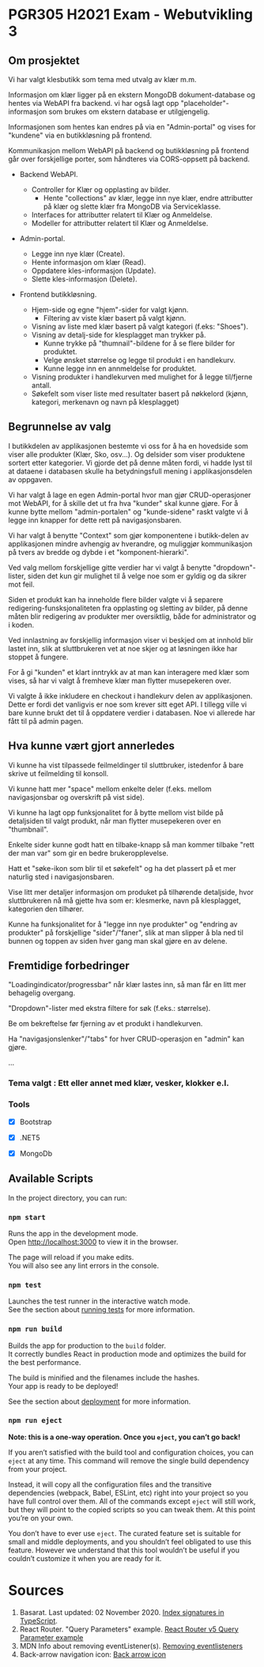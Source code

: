 # PGR305 H2021 Exam - Webutvikling 3

## Om prosjektet

Vi har valgt klesbutikk som tema med utvalg av klær m.m. 

Informasjon om klær ligger på en ekstern MongoDB dokument-database og hentes via WebAPI fra backend.
vi har også lagt opp "placeholder"-informasjon som brukes om ekstern database er utilgjengelig.

Informasjonen som hentes kan endres på via en "Admin-portal" og vises for "kundene" via en butikkløsning på frontend.

Kommunikasjon mellom WebAPI på backend og butikkløsning på frontend går over forskjellige porter, som håndteres via CORS-oppsett på backend.


- Backend WebAPI.
  - Controller for Klær og opplasting av bilder.
    - Hente "collections" av klær, legge inn nye klær, endre attributter på klær og slette klær fra MongoDB via Serviceklasse.
  - Interfaces for attributter relatert til Klær og Anmeldelse.
  - Modeller for attributter relatert til Klær og Anmeldelse.


- Admin-portal.
  - Legge inn nye klær (Create).
  - Hente informasjon om klær (Read).
  - Oppdatere kles-informasjon (Update).
  - Slette kles-informasjon (Delete).


- Frontend butikkløsning.
  - Hjem-side og egne "hjem"-sider for valgt kjønn.
    - Filtering av viste klær basert på valgt kjønn.
  - Visning av liste med klær basert på valgt kategori (f.eks: "Shoes").
  - Visning av detalj-side for klesplagget man trykker på.
    - Kunne trykke på "thumnail"-bildene for å se flere bilder for produktet.
    - Velge ønsket størrelse og legge til produkt i en handlekurv.
    - Kunne legge inn en annmeldelse for produktet.
  - Visning produkter i handlekurven med mulighet for å legge til/fjerne antall.
  - Søkefelt som viser liste med resultater basert på nøkkelord (kjønn, kategori, merkenavn og navn på klesplagget) 


## Begrunnelse av valg

I butikkdelen av applikasjonen bestemte vi oss for å ha en hovedside som viser alle produkter (Klær, Sko, osv...).
Og delsider som viser produktene sortert etter kategorier. Vi gjorde det på denne måten fordi, vi hadde lyst til at dataene i databasen
skulle ha betydningsfull mening i applikasjonsdelen av oppgaven.

Vi har valgt å lage en egen Admin-portal hvor man gjør CRUD-operasjoner mot WebAPI, for å skille det ut fra hva "kunder" skal kunne gjøre.
For å kunne bytte mellom "admin-portalen" og "kunde-sidene" raskt valgte vi å legge inn knapper for dette rett på navigasjonsbaren.

Vi har valgt å benytte "Context" som gjør komponentene i butikk-delen av applikasjonen mindre avhengig av hverandre, og muliggjør kommunikasjon på tvers av bredde og dybde i et "komponent-hierarki".

Ved valg mellom forskjellige gitte verdier har vi valgt å benytte "dropdown"-lister, siden det kun gir mulighet til å velge noe som er gyldig og da sikrer mot feil.

Siden et produkt kan ha inneholde flere bilder valgte vi å separere redigering-funsksjonaliteten fra opplasting og sletting av bilder,
på denne måten blir redigering av produkter mer oversiktlig, både for administrator og i koden.

Ved innlastning av forskjellig informasjon viser vi beskjed om at innhold blir lastet inn, slik at sluttbrukeren vet at noe skjer og at løsningen ikke har stoppet å fungere.

For å gi "kunden" et klart inntrykk av at man kan interagere med klær som vises, så har vi valgt å fremheve klær man flytter musepekeren over. 

Vi valgte å ikke inkludere en checkout i handlekurv delen av applikasjonen. Dette er fordi det vanligvis er noe som krever sitt eget API.
I tillegg ville vi bare kunne brukt det til å oppdatere verdier i databasen. Noe vi allerede har fått til på admin pagen.


## Hva kunne vært gjort annerledes
 
Vi kunne ha vist tilpassede feilmeldinger til sluttbruker, istedenfor å bare skrive ut feilmelding til konsoll.  

Vi kunne hatt mer "space" mellom enkelte deler (f.eks. mellom navigasjonsbar og overskrift på vist side).

Vi kunne ha lagt opp funksjonalitet for å bytte mellom vist bilde på detaljsiden til valgt produkt, når man flytter musepekeren over en "thumbnail".

Enkelte sider kunne godt hatt en tilbake-knapp så man kommer tilbake "rett der man var" som gir en bedre brukeropplevelse.

Hatt et "søke-ikon som blir til et søkefelt" og ha det plassert på et mer naturlig sted i navigasjonsbaren.

Vise litt mer detaljer informasjon om produket på tilhørende detaljside, hvor sluttbrukeren nå må gjette hva som er: klesmerke, navn på klesplagget, kategorien den tilhører. 

Kunne ha funksjonalitet for å "legge inn nye produkter" og "endring av produkter" på forskjellige "sider"/"faner", slik at man slipper å bla ned til bunnen og toppen av siden hver gang man skal gjøre en av delene.


## Fremtidige forbedringer

"Loadingindicator/progressbar" når klær lastes inn, så man får en litt mer behagelig overgang.

"Dropdown"-lister med ekstra filtere for søk (f.eks.: størrelse). 

Be om bekreftelse før fjerning av et produkt i handlekurven.

Ha "navigasjonslenker"/"tabs" for hver CRUD-operasjon en "admin" kan gjøre.

...


### Tema valgt : Ett eller annet med klær, vesker, klokker e.l.

### Tools

* [x] Bootstrap
* [x] .NET5
* [x] MongoDb


## Available Scripts

In the project directory, you can run:

### `npm start`

Runs the app in the development mode.\
Open [http://localhost:3000](http://localhost:3000) to view it in the browser.

The page will reload if you make edits.\
You will also see any lint errors in the console.

### `npm test`

Launches the test runner in the interactive watch mode.\
See the section about [running tests](https://facebook.github.io/create-react-app/docs/running-tests) for more
information.

### `npm run build`

Builds the app for production to the `build` folder.\
It correctly bundles React in production mode and optimizes the build for the best performance.

The build is minified and the filenames include the hashes.\
Your app is ready to be deployed!

See the section about [deployment](https://facebook.github.io/create-react-app/docs/deployment) for more information.

### `npm run eject`

**Note: this is a one-way operation. Once you `eject`, you can’t go back!**

If you aren’t satisfied with the build tool and configuration choices, you can `eject` at any time. This command will
remove the single build dependency from your project.

Instead, it will copy all the configuration files and the transitive dependencies (webpack, Babel, ESLint, etc) right
into your project so you have full control over them. All of the commands except `eject` will still work, but they will
point to the copied scripts so you can tweak them. At this point you’re on your own.

You don’t have to ever use `eject`. The curated feature set is suitable for small and middle deployments, and you
shouldn’t feel obligated to use this feature. However we understand that this tool wouldn’t be useful if you couldn’t
customize it when you are ready for it.

# Sources
1. Basarat. Last updated: 02 November 2020. [Index signatures in TypeScript](https://basarat.gitbook.io/typescript/type-system/index-signatures).
2. React Router. "Query Parameters" example. [React Router v5 Query Parameter example](https://v5.reactrouter.com/web/example/query-parameters)
3. MDN Info about removing eventListener(s). [Removing eventlisteners](https://developer.mozilla.org/en-US/docs/Web/API/EventTarget/removeEventListener)
4. Back-arrow navigation icon: [Back arrow icon](https://www.flaticon.com/premium-icon/left_2722991?term=arrow%20left&page=1&position=5&page=1&position=5&related_id=2722991&origin=search)

